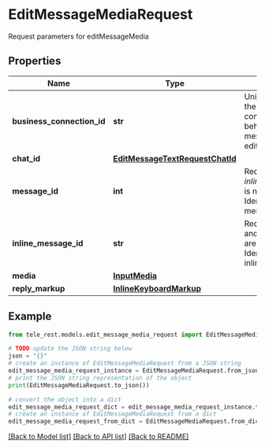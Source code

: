# EditMessageMediaRequest

Request parameters for editMessageMedia

## Properties

Name | Type | Description | Notes
------------ | ------------- | ------------- | -------------
**business_connection_id** | **str** | Unique identifier of the business connection on behalf of which the message to be edited was sent | [optional] 
**chat_id** | [**EditMessageTextRequestChatId**](EditMessageTextRequestChatId.md) |  | [optional] 
**message_id** | **int** | Required if *inline\\_message\\_id* is not specified. Identifier of the message to edit | [optional] 
**inline_message_id** | **str** | Required if *chat\\_id* and *message\\_id* are not specified. Identifier of the inline message | [optional] 
**media** | [**InputMedia**](InputMedia.md) |  | 
**reply_markup** | [**InlineKeyboardMarkup**](InlineKeyboardMarkup.md) |  | [optional] 

## Example

```python
from tele_rest.models.edit_message_media_request import EditMessageMediaRequest

# TODO update the JSON string below
json = "{}"
# create an instance of EditMessageMediaRequest from a JSON string
edit_message_media_request_instance = EditMessageMediaRequest.from_json(json)
# print the JSON string representation of the object
print(EditMessageMediaRequest.to_json())

# convert the object into a dict
edit_message_media_request_dict = edit_message_media_request_instance.to_dict()
# create an instance of EditMessageMediaRequest from a dict
edit_message_media_request_from_dict = EditMessageMediaRequest.from_dict(edit_message_media_request_dict)
```
[[Back to Model list]](../README.md#documentation-for-models) [[Back to API list]](../README.md#documentation-for-api-endpoints) [[Back to README]](../README.md)


